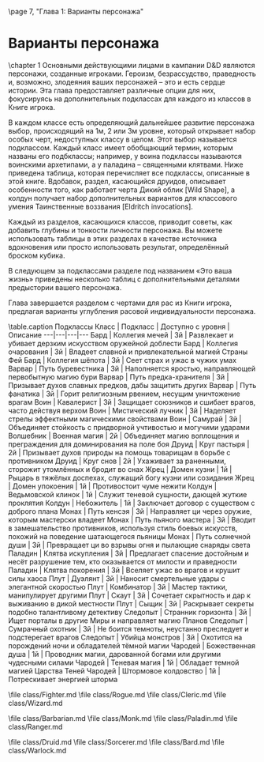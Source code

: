 \page 7, "Глава 1: Варианты персонажа"
# Варианты персонажа
\chapter 1
Оcновными действующими лицами в кампании D&D являются персонажи, созданные игроками. Героизм, безрассудство, праведность и, возможно, злодеяния ваших персонажей – это и есть сердце истории. Эта глава предоставляет различные опции для них, фокусируясь на дополнительных подклассах для каждого из классов в Книге игрока.

В каждом классе есть определяющий дальнейшее развитие персонажа выбор, происходящий на 1м, 2 или 3м уровне, который открывает набор особых черт, недоступных классу в целом. Этот выбор называется подклассом. Каждый класс имеет обобщающий термин, которым названы его подбклассы; например, у воина подклассы называются воинскими архетипами, а у паладина – священными клятвами. Ниже приведена таблица, которая перечисляет все подклассы, описанные в этой книге. Вдобавок, раздел, касающийся друидов, описывает особенности того, как работает черта Дикий облик [Wild Shape], а колдун получает набор дополнительных вариантов для классового умения Таинственные воззвания [Eldritch invocations].

Каждый из разделов, касающихся классов, приводит советы, как добавить глубины и тонкости личности персонажа. Вы можете использовать таблицы в этих разделах в качестве источника вдохновения или просто использовать результат, определённый броском кубика.

В следующем за подклассами разделе под названием «Это ваша жизнь» приведены несколько таблиц с дополнительными деталями предыстории вашего персонажа.

Глава завершается разделом с чертами для рас из Книги игрока, предлагая варианты углубления расовой индивидуальности персонажа.

\table.caption Подклассы
Класс | Подкласс | Доступно с уровня | Описание
---|---|---|---
Бард | Коллегия мечей | 3й | Развлекает и убивает дерзким искусством оружейной доблести
Бард | Коллегия очарования | 3й | Владеет славной и привлекательной магией Страны Фей
Бард | Коллегия шёпота | 3й | Сеет страх и ужас в чужих умах
Варвар | Путь буревестника | 3й | Наполняется яростью, направляющей первобытную магию бури
Варвар | Путь предка-хранителя | 3й | Призывает духов славных предков, дабы защитить других
Варвар | Путь фанатика | 3й | Горит религиозным рвением, несущим уничтожение врагам
Воин | Кавалерист | 3й | Защищает союзников и сшибает врагов, часто действуя верхом
Воин | Мистический лучник | 3й | Наделяет стрелы эффектными магическими свойствами
Воин | Самурай | 3й | Объединяет стойкость с придворной учтивостью и могучими ударами
Волшебник | Военная магия | 2й | Объединяет магию воплощения и преграждения для доминирования на поле боя
Друид | Круг пастыря | 2й | Призывает духов природы на помощь товарищам в борьбе с противником
Друид | Круг снов | 2й | Ухаживает за раненными, сторожит утомлённых и бродит во снах
Жрец | Домен кузни | 1й | Рыцарь в тяжёлых доспехах, служащий богу кузни или созидания
Жрец | Домен упокоения | 1й | Противостоит чуме нежити
Колдун | Ведьмовской клинок | 1й | Служит теневой сущности, дающей жуткие проклятия
Колдун | Небожитель | 1й | Заключает договор с существом с доброго плана
Монах | Путь кенсэя | 3й | Направляет ци через оружие, которым мастерски владеет
Монах | Путь пьяного мастера | 3й | Вводит в замешательство противников, используя стиль боевых искусств, похожий на поведение шатающегося пьяницы
Монах | Путь солнечной души | 3й | Превращает ци во взрывы огня и пылающие снаряды света
Паладин | Клятва искупления | 3й | Предлагает спасение достойным и несёт разрушение тем, кто оказывается от милости и праведности
Паладин | Клятва покорения | 3й | Вселяет ужас во врагов и крушит силы хаоса
Плут | Дуэлянт | 3й | Наносит смертельные удары с элегантной скоростью
Плут | Комбинатор | 3й | Мастер тактики, манипулирует другими
Плут | Скаут | 3й | Сочетает скрытность и дар к выживанию в дикой местности
Плут | Сыщик | 3й | Раскрывает секреты подобно талантливому детективу
Следопыт | Странник горизонта | 3й | Ищет порталы в другие Миры и направляет магию Планов
Следопыт | Сумрачный охотник | 3й | Не боится темноты, неустанно преследует и подстерегает врагов
Следопыт | Убийца монстров | 3й | Охотится на порождений ночи и обладателей тёмной магии
Чародей | Божественная душа | 1й | Проводник магии, дарованной богами или другими чудесными силами
Чародей | Теневая магия | 1й | Обладает темной магией Царства Теней
Чародей | Штормовое колдовство | 1й | Потрескивает энергией шторма

\file class/Fighter.md
\file class/Rogue.md
\file class/Cleric.md
\file class/Wizard.md

\file class/Barbarian.md
\file class/Monk.md
\file class/Paladin.md
\file class/Ranger.md

\file class/Druid.md
\file class/Sorcerer.md
\file class/Bard.md
\file class/Warlock.md
